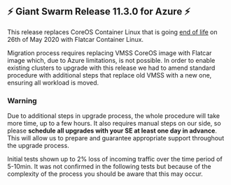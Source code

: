 ## :zap:  Giant Swarm Release 11.3.0 for Azure :zap:

This release replaces CoreOS Container Linux that is going [end of life](https://coreos.com/os/eol/) on 26th of May 2020 with Flatcar Container Linux. 

Migration process requires replacing VMSS CoreOS image with Flatcar image which, due to Azure limitations, is not possible. In order to enable existing clusters to upgrade with this release we had to amend standard procedure with additional steps that replace old VMSS with a new one, ensuring all workload is moved. 

### Warning
Due to additional steps in upgrade process, the whole procedure will take more time, up to a few hours. It also requires manual steps on our side, so please **schedule all upgrades with your SE at least one day in advance**. This will allow us to prepare and guarantee appropriate support throughout the upgrade process.

Initial tests shown up to 2% loss of incoming traffic over the time period of 5-10min. It was not confirmed in the following tests but because of the complexity of the process you should be aware that this may occur.

